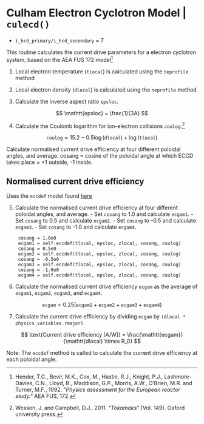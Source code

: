 # Culham Electron Cyclotron Model | `culecd()`

- `i_hcd_primary/i_hcd_secondary` = 7

This routine calculates the current drive parameters for a electron cyclotron system, based on the AEA FUS 172 model[^1]

1. Local electron temperature $(\mathtt{tlocal})$ is calculated using the `teprofile` method  
2. Local electron density $(\mathtt{dlocal})$ is calculated using the `neprofile` method

3. Calculate the inverse aspect ratio `epsloc`.

$$
\mathtt{epsloc} = \frac{1}{3A}
$$

4. Calculate the Coulomb logarithm for ion-electron collisions `coulog`.[^2]

$$
\mathtt{coulog} = 15.2 - 0.5\log({\mathtt{dlocal}}) + \log({\mathtt{tlocal}})
$$

Calculate normalised current drive efficiency at four different poloidal angles, and average.
cosang = cosine of the poloidal angle at which ECCD takes place = +1 outside, -1 inside.

## Normalised current drive efficiency

Uses the `eccdef` model found [here](ec_overview.md)

5. Calculate the normalised current drive efficiency at four different poloidal angles, and average.
         - Set `cosang` to 1.0 and calculate `ecgam1`.
         - Set `cosang` to 0.5 and calculate `ecgam2`.
         - Set `cosang` to -0.5 and calculate `ecgam3`.
         - Set `cosang` to -1.0 and calculate `ecgam4`.

        cosang = 1.0e0
        ecgam1 = self.eccdef(tlocal, epsloc, zlocal, cosang, coulog)
        cosang = 0.5e0
        ecgam2 = self.eccdef(tlocal, epsloc, zlocal, cosang, coulog)
        cosang = -0.5e0
        ecgam3 = self.eccdef(tlocal, epsloc, zlocal, cosang, coulog)
        cosang = -1.0e0
        ecgam4 = self.eccdef(tlocal, epsloc, zlocal, cosang, coulog)    

6. Calculate the normalised current drive efficiency `ecgam` as the average of `ecgam1`, `ecgam2`, `ecgam3`, and `ecgam4`.

$$
\mathtt{ecgam} = 0.25(\mathtt{ecgam1} + \mathtt{ecgam2} +\mathtt{ecgam3} + \mathtt{ecgam4})
 $$

7. Calculate the current drive efficiency by dividing `ecgam` by `(dlocal * physics_variables.rmajor)`.

$$
\text{Current drive efficiency [A/W]} = \frac{\mathtt{ecgam}}{\mathtt{dlocal} \times R_0}
$$

Note: The `eccdef` method is called to calculate the current drive efficiency at each poloidal angle.

[^1]: Hender, T.C., Bevir, M.K., Cox, M., Hastie, R.J., Knight, P.J., Lashmore-Davies, C.N., Lloyd, B., Maddison, G.P., Morris, A.W., O’Brien, M.R. and Turner, M.F., 1992. *"Physics assessment for the European reactor study."* AEA FUS, 172.

[^2]: Wesson, J. and Campbell, D.J., 2011. *"Tokamaks"* (Vol. 149). Oxford university press.
